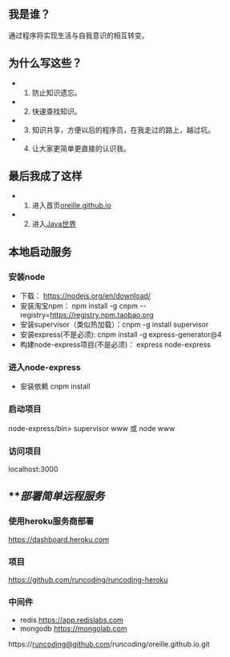 
## **我是谁？**
 
  通过程序将实现生活与自我意识的相互转变。
  
##  **为什么写这些？**

- 1. 防止知识遗忘。
- 2. 快速查找知识。
- 3. 知识共享，方便以后的程序员，在我走过的路上，越过坑。
- 4. 让大家更简单更直接的认识我。 

## **最后我成了这样**

- 1. 进入首页<a href='https://oreille.github.io'>oreille.github.io</a>
- 2. 进入<a href='https://oreille.github.io/learn-java/wiki/index.html'>Java世界</a>

## **本地启动服务**
### 安装node
- 下载：         https://nodejs.org/en/download/ 
- 安装淘宝npm：  npm install -g cnpm --registry=https://registry.npm.taobao.org
- 安装supervisor（类似热加载）：cnpm -g install supervisor
- 安装express(不是必须):   cnpm install -g express-generator@4
- 构建node-express项目(不是必须)： express node-express
###  进入node-express
- 安装依赖 cnpm install  
###  启动项目
  node-express/bin>  supervisor www 或 node www
###  访问项目
 localhost:3000
 
## ***部署简单远程服务*
### 使用heroku服务商部署
https://dashboard.heroku.com
### 项目
https://github.com/runcoding/runcoding-heroku
### 中间件
- redis   https://app.redislabs.com
- mongodb https://mongolab.com


https://runcoding@github.com/runcoding/oreille.github.io.git
